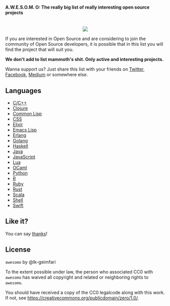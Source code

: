#### A.W.E.S.O.M. O: The really big list of really interesting open source projects

<p align="center">
  <br>
  <img src="https://raw.githubusercontent.com/lk-geimfari/awesomeo/master/artwork/a.w.e.s.o.m.e_o.png">
  <br>
</p>

If you are interested in Open Source and are considering to join the community of Open Source developers, 
it is possible that in this list you will find the project that will suit you. 

**We don't add to list mammoth's shit. Only active and interesting projects.**

Wanna support us? Just share this list with your friends on [Twitter](https://twitter.com/), [Facebook](https://www.facebook.com/), [Medium](http://medium.com) or somewhere else.


## Languages

 - [C/C++](languages/C_C%2B%2B.md)
 - [Clojure](languages/CLOJURE.md)
 - [Common Lisp](languages/COMMON_LISP.md)
 - [CSS](languages/CSS.md)
 - [Elixir](languages/ELIXIR.md)
 - [Emacs Lisp](languages/EMACS_LISP.md)
 - [Erlang](languages/ERLANG.md)
 - [Golang](languages/GOLANG.md)
 - [Haskell](languages/HASKELL.md)
 - [Java](languages/JAVA.md)
 - [JavaScript](languages/JAVASCRIPT.md)
 - [Lua](languages/LUA.md)
 - [OCaml](languages/OCAML.md)
 - [Python](languages/PYTHON.md)
 - [R](languages/R.md)
 - [Ruby](languages/RUBY.md)
 - [Rust](languages/RUST.md)
 - [Scala](languages/SCALA.md)
 - [Shell](languages/SHELL.md)
 - [Swift](languages/SWIFT.md)


## Like it?
You can say [thanks](https://saythanks.io/to/lk-geimfari)!

## License

`awesomo` by @lk-geimfari

To the extent possible under law, the person who associated CC0 with `awesomo` has waived all copyright and related or neighboring rights to `awesomo`.

You should have received a copy of the CC0 legalcode along with this work. If not, see https://creativecommons.org/publicdomain/zero/1.0/.
